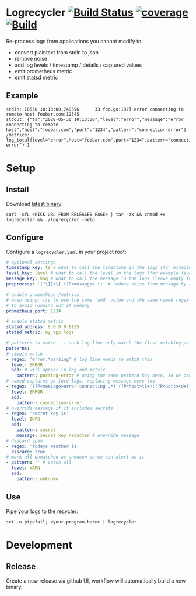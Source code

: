 # Logrecycler [![Build Status](https://travis-ci.org/grosser/logrecycler.svg)](https://travis-ci.org/grosser/logrecycler) [![coverage](https://img.shields.io/badge/coverage-100%25-success.svg)](https://github.com/grosser/go-testcov) [![Build](https://github.com/grosser/logrecycler/workflows/Build/badge.svg)](https://github.com/grosser/logrecycler/releases)

Re-process logs from applications you cannot modify to:
- convert plaintext from stdin to json
- remove noise
- add log levels / timestamp / details / captured values
- emit prometheus metric
- emit statsd metric


## Example

```
stdin: I0530 10:13:00.740596      33 foo.go:132] error connecting to remote host foobar.com:12345
stdout: {"ts":"2020-05-30 10:13:00","level":"error","message":"error connecting to remote host","host":"foobar.com","port":"1234","pattern":"connection-error"}
/metrics: log_total{level="error",host="foobar.com",port="1234",pattern="connection-error"} 1
```


# Setup

## Install

Download [latest binary](https://github.com/grosser/logrecycler/releases):

```
curl -sfL <PICK URL FROM RELEASES PAGE> | tar -zx && chmod +x logrecycler && ./logrecycler -help
```

## Configure

Configure a `logrecycler.yaml` in your project root:

```yaml
# optional settings
timestamp_key: ts # what to call the timestamp in the logs (for example @timestamp, ts, leave empty for no timestamp)
level_key: level # what to call the level in the logs (for example level/lvl/severity, leave empty for no level)
message_key: msg # what to call the message in the logs (leave empty for 'message')
preprocess: '[^\]]+\] (?P<message>.*)' # reduce noise from message by replacing it with captured (for example remove, leave empty for none)

# enable prometheus /metrics
# when using: try to use the same `add` value and the same named regex captures in patterns below
# to avoid running out of memory
prometheus_port: 1234

# enable statsd metric
statsd_address: 0.0.0.0:8125
statsd_metric: my_app.logs

# patterns to match ... each log line only match the first matching pattern
patterns:
# simple match
- regex: 'error.*parsing' # log line needs to match this
  level: ERROR
  add: # will appear in log and metric
    pattern: parsing-error # using the same pattern key here, so we can group by pattern when reporting 
# named captures go into logs, replacing message here too
- regex: '(?P<message>error connecting .*) (?P<host>\S+):(?P<port>\d+)'
  level: ERROR
  add:
    pattern: connection-error
# override message if it includes secrets
- regex: 'secret key is'
  level: INFO
  add:
    pattern: secret
    message: secret key redacted # override message
# discard spam
- regex: 'todays weather is'
  discard: true
# mark all unmatched as unknown so we can alert on it
- pattern: '' # catch all
  level: WARN
  add:
    pattern: unknown
```

## Use

Pipe your logs to the recycler:

```
set -o pipefail; <your-program-here> | logrecycler
```

# Development

## Release

Create a new release via github UI, workflow will automatically build a new binary.
